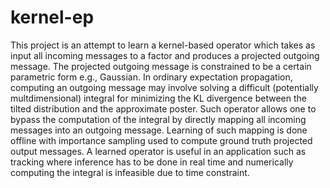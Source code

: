 kernel-ep
=========

This project is an attempt to learn a kernel-based operator which takes as input all incoming messages to a factor and produces a projected outgoing message. The projected outgoing message is constrained to be a certain parametric form e.g., Gaussian. In ordinary expectation propagation, computing an outgoing message may involve solving a difficult (potentially multdimensional) integral for minimizing the KL divergence between the tilted distribution and the approximate poster. Such operator allows one to bypass the computation of the integral by directly mapping all incoming messages into an outgoing message. Learning of such mapping is done offline with importance sampling used to compute ground truth projected output messages. A learned operator is useful in an application such as tracking where inference has to be done in real time and numerically computing the integral is infeasible due to time constraint. 


